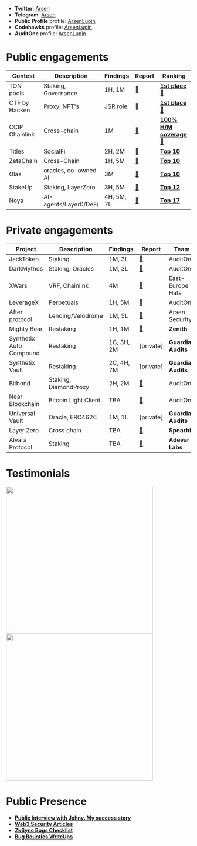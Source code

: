 - **Twitter**: [Arsen](https://x.com/arsen_bt) 
- **Telegram**: [Arsen](https://t.me/arsen_security) 
- **Public Profile** profile: [ArsenLupin](https://audits.sherlock.xyz/watson/ArsenLupin)
- **Codehawks** profile: [ArsenLupin](https://codehawks.cyfrin.io/profile/clo0efgmz0000l808rjflfsbz/)
- **AuditOne** profile: [ArsenLupin](https://app.auditone.io/u/semen)

# Public engagements  

|Contest|Description|Findings|Report|Ranking|
|-------|-----------|--------|------|------|
|TON pools| Staking, Governance |1H, 1M|[📄]()|[**1st place**🏅](https://cantina.xyz/competitions/e9e9b3e0-f213-45e4-8d05-d72bf0c8787a/leaderboard)|
|CTF by Hacken|Proxy, NFT's|JSR role|[📄](https://x.com/hackenclub/status/1833873541592199649)|[**1st place**🏅](https://x.com/hackenclub/status/1833873541592199649)|
|CCIP Chainlink| Cross-chain | 1M | [📄](https://github.com/ArsenSecurity/Contests/blob/main/CCIP.md) |[**100% H/M coverage🏅**](https://codehawks.cyfrin.io/c/2024-07-CL-CCIP/results?lt=contest&sc=reward&sj=reward&page=1&t=leaderboard)|
|Titles|SocialFi|2H, 2M|[📄](https://github.com/Senya123/Contests/blob/main/Titles.md)|[**Top 10**](https://audits.sherlock.xyz/contests/326/leaderboard)|
|ZetaChain|Cross-Chain|1H, 5M|[📄](https://github.com/ArsenSecurity/Contests/blob/main/ZetaChain.md)|[**Top 10**](https://cantina.xyz/competitions/80a33cf0-ad69-4163-a269-d27756aacb5e/leaderboard)|
|Olas| oracles, co-owned AI| 3M |[📄](https://github.com/ArsenSecurity/Contests/blob/main/Olas.md)|[**Top 10**](https://code4rena.com/audits/2024-05-olas)|
|StakeUp|Staking, LayerZero|3H, 5M|[📄](https://github.com/ArsenSecurity/Contests/blob/main/StakeUP.md)|[**Top 12**](https://cantina.xyz/competitions/61087007-c7e9-4c4e-9d90-4e118933fecf/leaderboard)|
|Noya| AI-agents/Layer0/DeFi| 4H, 5M, 7L |[📄](https://code4rena.com/audits/2024-04-noya#top)|[**Top 17**](https://code4rena.com/audits/2024-04-noya)|



# Private engagements 

|Project|Description|Findings|Report|Team|
|-------|-----------|--------|------|------|
|JackToken|Staking|1M, 3L|[📄](https://www.auditone.io/audit-report/jacktoken-audit)|AuditOne|
|DarkMythos|Staking, Oracles|1M, 3L|[📄](https://www.canva.com/design/DAGZE5s9z8k/Ea7r_lScawxzl1RGTeY7YQ/edit)|AuditOne|
|XWars|VRF, Chainlink|4M|[📄](-)|East-Europe Hats|
|LeverageX|Perpetuals|1H, 5M|[📄](TBA)|AuditOne|
|After protocol|Lending/Velodrome|1M, 5L|[📄](TBA)|Arsen Security|
|Mighty Bear|Restaking|1H, 1M|[📄](https://github.com/zenith-security/reports/blob/main/reports/Mighty%20Bear%20-%20Zenith%20Audit%20Report.pdf)|**Zenith**|
|Synthetix Auto Compound|Restaking|1C, 3H, 2M|[private]|**Guardian Audits**|
|Synthetix Vault|Restaking|2C, 4H, 7M|[private]|**Guardian Audits**|
|Bitbond|Staking, DiamondProxy|2H, 2M|[📄](https://www.canva.com/en_gb/login/?redirect=%2Fdesign%2FDAGqak9L9QQ%2FSw5D625I_p5CL8JeB1FMOg%2Fedit)|AuditOne|
|Near Blockchain|Bitcoin Light Client|TBA|[📄](TBA)|AuditOne|
|Universal Vault|Oracle, ERC4626|1M, 1L|[private]|**Guardian Audits**|
|Layer Zero|Cross chain|TBA|[📄](4L)|**Spearbit**|
|Alvara Protocol|Staking|TBA|[📄](TBA)|**Adevar Labs**|

# Testimonials
<p float="left">
  <img src="https://github.com/user-attachments/assets/1e07b998-ae22-4cd0-84c0-6de6b253b106" width="400" />
  <img src="https://github.com/user-attachments/assets/4b914395-a52b-4bd6-8de0-668c62001519" width="400" />
</p>



# Public Presence
- [**Public Interview with Johny. My success story**](https://www.youtube.com/watch?v=KTjlWgYiMF4&t=505s)
- [**Web3 Security Articles**](https://mirror.xyz/0x3Cc99bfc69575CFA83658CAb5256D98143a2aAaa)
- [**ZkSync Bugs Checklist**](https://github.com/Senya123/ZkSync-PreviousBugs)
- [**Bug Bounties WriteUps**](https://github.com/Senya123/Bounties-Exploit-Bugs)
